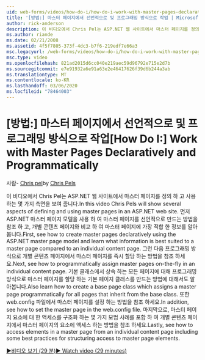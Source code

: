 ```yaml
---
uid: web-forms/videos/how-do-i/how-do-i-work-with-master-pages-declaratively-and-programmatically
title: '[방법:] 마스터 페이지에서 선언적으로 및 프로그래밍 방식으로 작업 | Microsoft Docs'
author: rick-anderson
description: 이 비디오에서 Chris Pel는 ASP.NET 웹 사이트에서 마스터 페이지를 정의 하 고 사용 하는 몇 가지 측면을 보여 줍니다. 먼저 마스터 페이지를 만드는 방법 declarati을 참조 하세요.
ms.author: riande
ms.date: 02/21/2008
ms.assetid: 4f5f7805-373f-4dc3-b7f6-219edf7e66a3
msc.legacyurl: /web-forms/videos/how-do-i/how-do-i-work-with-master-pages-declaratively-and-programmatically
msc.type: video
ms.openlocfilehash: 821ad2015d6cc040e219aec59d96792e715e2d7b
ms.sourcegitcommit: e7e91932a6e91a63e2e46417626f39d6b244a3ab
ms.translationtype: MT
ms.contentlocale: ko-KR
ms.lasthandoff: 03/06/2020
ms.locfileid: "78464003"
---
```

# <a name="how-do-i-work-with-master-pages-declaratively-and-programmatically"></a><span data-ttu-id="3ca19-104">[방법:] 마스터 페이지에서 선언적으로 및 프로그래밍 방식으로 작업</span><span class="sxs-lookup"><span data-stu-id="3ca19-104">[How Do I:] Work with Master Pages Declaratively and Programmatically</span></span>

<span data-ttu-id="3ca19-105">사람- [Chris pel](https://twitter.com/chrispels)</span><span class="sxs-lookup"><span data-stu-id="3ca19-105">by [Chris Pels](https://twitter.com/chrispels)</span></span>

<span data-ttu-id="3ca19-106">이 비디오에서 Chris Pel는 ASP.NET 웹 사이트에서 마스터 페이지를 정의 하 고 사용 하는 몇 가지 측면을 보여 줍니다.</span><span class="sxs-lookup"><span data-stu-id="3ca19-106">In this video Chris Pels will show several aspects of defining and using master pages in an ASP.NET web site.</span></span> <span data-ttu-id="3ca19-107">먼저 ASP.NET 마스터 페이지 모델을 사용 하 여 마스터 페이지를 선언적으로 만드는 방법을 참조 하 고, 개별 콘텐츠 페이지와 비교 하 여 마스터 페이지에 가장 적합 한 정보를 알아봅니다.</span><span class="sxs-lookup"><span data-stu-id="3ca19-107">First, see how to create master pages declaratively using the ASP.NET master page model and learn what information is best suited to a master page compared to an individual content page.</span></span> <span data-ttu-id="3ca19-108">그런 다음 프로그래밍 방식으로 개별 콘텐츠 페이지에서 마스터 페이지를 즉시 할당 하는 방법을 참조 하세요.</span><span class="sxs-lookup"><span data-stu-id="3ca19-108">Next, see how to programmatically assign master pages on-the-fly in an individual content page.</span></span> <span data-ttu-id="3ca19-109">기본 클래스에서 상속 하는 모든 페이지에 대해 프로그래밍 방식으로 마스터 페이지를 할당 하는 기본 페이지 클래스를 만드는 방법에 대해서도 알아봅니다.</span><span class="sxs-lookup"><span data-stu-id="3ca19-109">Also learn how to create a base page class which assigns a master page programmatically for all pages that inherit from the base class.</span></span> <span data-ttu-id="3ca19-110">또한 web.config 파일에서 마스터 페이지를 설정 하는 방법을 참조 하세요.</span><span class="sxs-lookup"><span data-stu-id="3ca19-110">In addition, see how to set the master page in the web.config file.</span></span> <span data-ttu-id="3ca19-111">마지막으로, 마스터 페이지 요소에 대 한 액세스를 구조화 하는 몇 가지 모범 사례를 포함 하 여 개별 콘텐츠 페이지에서 마스터 페이지의 요소에 액세스 하는 방법을 참조 하세요.</span><span class="sxs-lookup"><span data-stu-id="3ca19-111">Lastly, see how to access elements in a master page from an individual content page including some best practices for structuring access to master page elements.</span></span>

[<span data-ttu-id="3ca19-112">&#9654;비디오 보기 (29 분)</span><span class="sxs-lookup"><span data-stu-id="3ca19-112">&#9654; Watch video (29 minutes)</span></span>](https://channel9.msdn.com/Blogs/ASP-NET-Site-Videos/how-do-i-work-with-master-pages-declaratively-and-programmatically)
